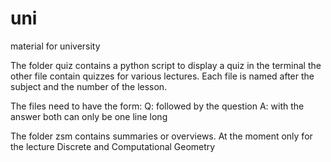 # uni
material for university

The folder quiz contains a python script to display a quiz in the terminal
the other file contain quizzes for various lectures. Each file is named after the subject and the number of the lesson.

The files need to have the form:
Q: followed by the question
A: with the answer
both can only be one line long 

The folder zsm contains summaries or overviews. At the moment only for the lecture Discrete and Computational Geometry

